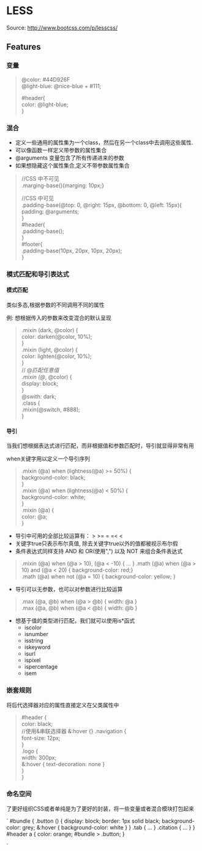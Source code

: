 # LESS

Source: <http://www.bootcss.com/p/lesscss/>

## Features

### 变量

> @color: #44D926F   
> @light-blue: @nice-blue + #111;  
>    
>  #header{  
>    color: @light-blue;    
>  }  

### 混合

* 定义一些通用的属性集为一个class，然后在另一个class中去调用这些属性.
* 可以像函数一样定义带参数的属性集合
* @arguments 变量包含了所有传递进来的参数
* 如果想隐藏这个属性集合,定义不带参数属性集合

> //CSS 中不可见  
> .marging-base(){marging: 10px;}
>
> //CSS 中可见  
>.padding-base(@top: 0, @right: 15px, @bottom: 0, @left: 15px){  
>     padding: @arguments;  
>}  
>  \#header{  
>    .padding-base();   
>  }  
>  \#footer{  
>    .padding-base(10px, 20px, 10px, 20px);   
>  }  

### 模式匹配和导引表达式

#### 模式匹配

类似多态,根据参数的不同调用不同的属性

例: 想根据传入的参数来改变混合的默认呈现

>  
>.mixin (dark, @color) {  
>  color: darken(@color, 10%);  
>}  
>.mixin (light, @color) {  
>  color: lighten(@color, 10%);  
>}  
> // @_匹配任意值  
>.mixin (@_, @color) {  
>  display: block;  
>}  
>@swith: dark;  
>.class {  
>  .mixin(@switch, #888);  
>}  

#### 导引

当我们想根据表达式进行匹配，而非根据值和参数匹配时，导引就显得非常有用

when关键字用以定义一个导引序列

>.mixin (@a) when (lightness(@a) >= 50%) {  
>  background-color: black;  
>}  
>.mixin (@a) when (lightness(@a) < 50%) {  
>  background-color: white;  
>}  
>.mixin (@a) {  
>  color: @a;  
>}  

* 导引中可用的全部比较运算有： > >= = =< <
* 关键字true只表示布尔真值, 除去关键字true以外的值都被视示布尔假
* 条件表达式同样支持 AND 和 OR(使用",") 以及 NOT 来组合条件表达式
> .mixin (@a) when (@a > 10), (@a < -10) { ... }
> .math (@a) when (@a > 10) and (@a < 20) { background-color: red;}  
> .math (@a) when not (@a = 10)  { background-color: yellow; } 
* 导引可以无参数，也可以对参数进行比较运算
> .max (@a, @b) when (@a > @b) { width: @a }    
> .max (@a, @b) when (@a < @b) { width: @b }  
* 想基于值的类型进行匹配，我们就可以使用is*函式
  - iscolor
  - isnumber
  - isstring
  - iskeyword
  - isurl
  - ispixel
  - ispercentage
  - isem

### 嵌套规则

将后代选择器对应的属性直接定义在父类属性中

> #header {  
>  color: black;  
>  //使用&串联选择器
>  &:hover {}
>  .navigation {  
>    font-size: 12px;  
>  }  
>  .logo {  
>    width: 300px;  
>    &:hover { text-decoration: none }  
>  }  
> }  

### 命名空间

了更好组织CSS或者单纯是为了更好的封装，将一些变量或者混合模块打包起来

`
#bundle {
  .button () {
    display: block;
    border: 1px solid black;
    background-color: grey;
    &:hover { background-color: white }
  }
  .tab { ... }
  .citation { ... }
}
#header a {
  color: orange;
  #bundle > .button;
}

`
